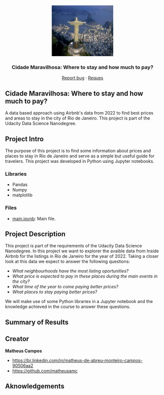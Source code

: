 <p align="center">
  <img src="https://github.com/matheusamc/udacity_datascience_nanodegree_blogpost/blob/main/baixados.jpg" alt="Rio de Janeiro" width="200" height="165">
</p>

<h3 align="center">Cidade Maravilhosa: Where to stay and how much to pay?</h3>

<p align="center">
  <a href="https://github.com/twbs/bootstrap/issues/new?assignees=-&labels=bug&template=bug_report.yml">Report bug</a>
  ·
  <a href="https://github.com/twbs/bootstrap/issues/new?assignees=&labels=feature&template=feature_request.yml">Reques</a>
</p>


## Cidade Maravilhosa: Where to stay and how much to pay?

A data based approach using Airbnb's data from 2022 to find best prices and areas to stay in the city of Rio de Janeiro. This project is part of the Udacity Data Science Nanodegree. 

## Project Intro

The purpose of this project is to find some information about prices and places to stay in Rio de Janeiro and serve as a simple but useful guide for travelers. This project was developed in Python using Jupyter notebooks.

### Libraries
* Pandas
* Numpy
* matplotlib
  
### Files
* <a href = "">main.ipynb</a><span>: Main file.</span>

## Project Description
This project is part of the requirements of the Udacity Data Science Nanodegree. In this project we want to explorer the avaible data from Inside Airbnb for the listings in Rio de Janeiro for the year of 2022. Taking a closer look at this data we expect to answer the following questions:

* <i>What neighbourhoods have the most listing oportunities?</i>
* <i>What price is expected to pay in these places during the main events in the city?</i>
* <i>What time of the year to come paying better prices?</i>
* <i>What places to stay paying better prices?</i>

We will make use of some Python libraries in a Jupyter notebook and the knowledge achieved in the course to answer these questions.

## Summary of Results

## Creator

**Matheus Campos**

- <https://br.linkedin.com/in/matheus-de-abreu-monteiro-campos-90506aa2>
- <https://github.com/matheusamc>

## Aknowledgements
